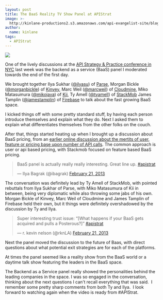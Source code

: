 ```yaml
---
layout: post
title: The BaaS Reality TV Show Panel at APIStrat
image: >-
  http://kinlane-productions2.s3.amazonaws.com/api-evangelist-site/blog/apistrat-baas-panel.jpg
author:
  name: kinlane
tags:
  - APIStrat
---
```

[![](https://s3.amazonaws.com/kinlane-productions2/events/api-strategy-practice-conference/pics/apistrat-baas-panel.jpg)](https://s3.amazonaws.com/kinlane-productions2/events/api-strategy-practice-conference/pics/apistrat-baas-panel.jpg)

One of the lively discussions at the [API Strategy & Practice conference in NYC](http://www.apistrategyconference.com/) last week was the backend as a service (BaaS) panel I moderated towards the end of the first day.

We brought together Ilya Sukhar ([@ilyasu](https://twitter.com/ilyasu)) of [Parse](http://www.parse.com/), Morgan Bickle ([@morganbickle](https://twitter.com/morganbickle)) of [Kinvey](http://www.kinvey.com/), Marc Weil ([@marcweil](https://twitter.com/marcweil)) of [Cloudmine](https://cloudmine.me/), Miko Matasumura ([@mikojava](https://twitter.com/mikojava)) of [Kii](http://kii.com/), Ty Amell ([@tyamell](https://twitter.com/tyamell)) of [StackMob](https://www.stackmob.com/) James Tamplin ([@jamestamplin](https://twitter.com/jamestamplin)) of [Firebase](https://www.firebase.com/) to talk about the fast growing BaaS space.

I kicked things off with some pretty standard stuff, by having each person introduce themselves and explain what they do. Next I asked them to explain what differentiates themselves from the other folks on the couch.

After that, things started heating up when I brought up a discussion about BaaS pricing, from an [earlier online discussion about the mertits of user, feature or pricing base upon number of API calls](/2013/02/07/which-baas-pricing-model-is-better/). The common approach is user or api based pricing, with Stackmob focused on feature based BaaS pricing.

> BaaS panel is actually really really interesting. Great line up. [#apistrat](https://twitter.com/search/%23apistrat)
> 
> — Ilya Bagrak (@ibagrak) [February 21, 2013](https://twitter.com/ibagrak/status/304716332983791616)

The conversation was definitely lead by Ty Amell of StackMob, with pointed rebuttals from Ilya Sukhar of Parse, with Miko Matasumura of Kii in between, being very diplomatic while also throwing some jabs of his own. Morgan Bickle of Kinvey, Marc Weil of Cloudmine and James Tamplin of Firebase held their own, but it things were definitely overshadowed by the discussion by Ty and Ilya.

> Super interesting trust issue: “\[What happens if your BaaS gets acquired and pulls a Posterous?\]” [#apistrat](https://twitter.com/search/%23apistrat)
> 
> — r. kevin nelson (@rknLA) [February 21, 2013](https://twitter.com/rknLA/status/304721926847340544)

Next the panel moved the discussion to the future of Baas, with direct questions about what potential exit strategies are for each of the platforms.

At times the panel seemed like a reality show from the BaaS world or a daytime talk show featuring the leaders in the BaaS space.

The Backend as a Service panel really showed the personalities behind the leading companies in the space. I was so engaged in the conversation, thinking about the next questions I can't recall everything that was said.  I remember some pretty sharp comments from both Ty and Ilya.  I look forward to watching again when the video is ready from #APIStrat.